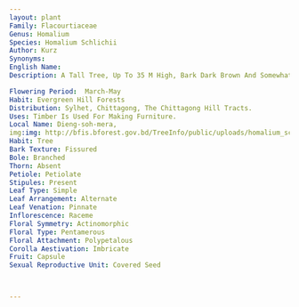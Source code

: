 ```yaml
---
layout: plant
Family: Flacourtiaceae
Genus: Homalium
Species: Homalium Schlichii
Author: Kurz
Synonyms: 
English Name: 
Description: A Tall Tree, Up To 35 M High, Bark Dark Brown And Somewhat Rough Outside, Inside Hard, Granular. Leaves 12-16 Ã— 4-7 Cm, Elliptic, Oblong Or Ovate, Acute Or Acuminate At The Base, Shortly Acuminate At The Apex, Distantly Coarsely Crenate Or Crenulate, Subcoriaceous, Glabrous, Shining Above,Petioles 7-9 Mm Long, Stout, Lateral Nerves 8-10 Pairs, Arched. Flowers Small, Up To 5 Mm Across, On Short Divaricate Terminal Or Subterminal, Grey, Pubescent, Panicles 5-10 Cm Long, Pedicels Short, Stout, Thickly Grey Tomentose. Sepals Linear-oblong, Pubescent. Petals Elliptic To Oblanceolate, Pubescent But Somewhat Larger Than Sepals. Stamens In Bundles Of 3, Opposite To Each Petal, Filaments Filiform. Ovary Tomentose, Styles Filiform. Fruit A Capsule, 2-5 Valved. Seeds Few, Oblong, Angular.

Flowering Period:  March-May
Habit: Evergreen Hill Forests
Distribution: Sylhet, Chittagong, The Chittagong Hill Tracts.
Uses: Timber Is Used For Making Furniture.
Local Name: Dieng-soh-mera, 
img:img: http://bfis.bforest.gov.bd/TreeInfo/public/uploads/homalium_schlichii.jpg
Habit: Tree
Bark Texture: Fissured
Bole: Branched
Thorn: Absent
Petiole: Petiolate
Stipules: Present
Leaf Type: Simple
Leaf Arrangement: Alternate
Leaf Venation: Pinnate
Inflorescence: Raceme
Floral Symmetry: Actinomorphic
Floral Type: Pentamerous
Floral Attachment: Polypetalous
Corolla Aestivation: Imbricate
Fruit: Capsule
Sexual Reproductive Unit: Covered Seed



---
```


